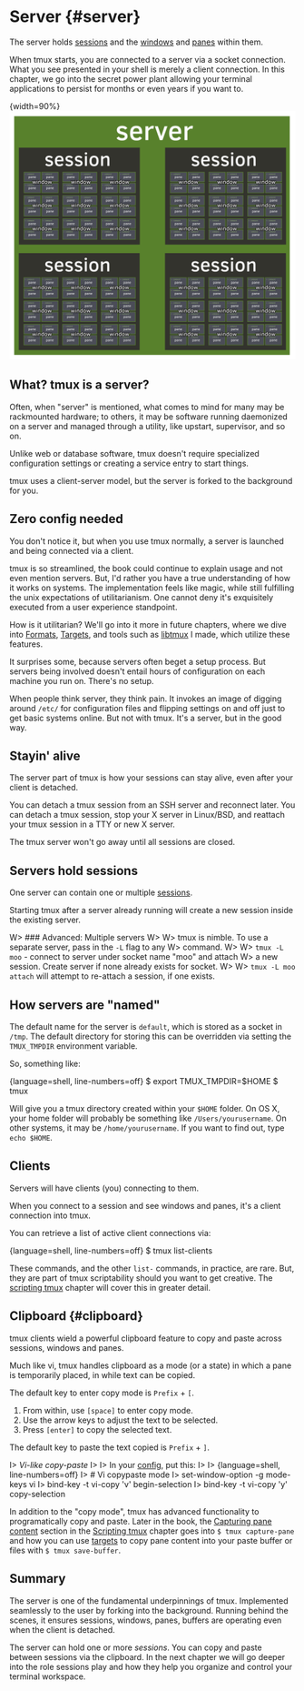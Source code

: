 # Server {#server} 

The server holds [sessions](#sessions) and the [windows](#windows) and
[panes](#panes) within them.

When tmux starts, you are connected to a server via a socket connection.
What you see presented in your shell is merely a client connection. In
this chapter, we go into the secret power plant allowing your terminal
applications to persist for months or even years if you want to.

{width=90%}
![](images/info/server.png)

## What? tmux is a server?

Often, when "server" is mentioned, what comes to mind for many
may be rackmounted hardware; to others, it may be software running
daemonized on a server and managed through a utility, like upstart,
supervisor, and so on.

Unlike web or database software, tmux doesn't require specialized
configuration settings or creating a service entry to start things.

tmux uses a client-server model, but the server is forked to the 
background for you.

## Zero config needed

You don't notice it, but when you use tmux normally, a server is launched and
being connected via a client.

tmux is so streamlined, the book could continue to explain usage and not even
mention servers. But, I'd rather you have a true understanding of how it works
on systems. The implementation feels like magic, while still fulfilling the
unix expectations of utilitarianism. One cannot deny it's exquisitely executed
from a user experience standpoint.

How is it utilitarian? We'll go into it more in future chapters, where we dive
into [Formats](#formats), [Targets](#targets), and tools such as [libtmux](https://github.com/tony/libtmux)
I made, which utilize these features.

It surprises some, because servers often beget a setup process. But servers
being involved doesn't entail hours of configuration on each machine you run on.
There's no setup.

When people think server, they think pain. It invokes an image of digging
around `/etc/` for configuration files and flipping settings on and off just to
get basic systems online. But not with tmux. It's a server, but in the good way.

## Stayin' alive

The server part of tmux is how your sessions can stay alive, even after your client
is detached.

You can detach a tmux session from an SSH server and reconnect later.
You can detach a tmux session, stop your X server in Linux/BSD, and reattach
your tmux session in a TTY or new X server.

The tmux server won't go away until all sessions are closed.

## Servers hold sessions

One server can contain one or multiple [sessions](#sessions).

Starting tmux after a server already running will create a new session inside
the existing server. 

W> ### Advanced: Multiple servers
W>
W> tmux is nimble. To use a separate server, pass in the `-L` flag to any
W> command.
W>
W> `tmux -L moo` - connect to server under socket name "moo" and attach
W> a new session. Create server if none already exists for socket.
W>
W> `tmux -L moo attach` will attempt to re-attach a session, if one exists.

## How servers are "named"

The default name for the server is `default`, which is stored as a socket in
`/tmp`. The default directory for storing this can be overridden via setting
the `TMUX_TMPDIR` environment variable.

So, something like:

{language=shell, line-numbers=off}
    $ export TMUX_TMPDIR=$HOME
    $ tmux

Will give you a tmux directory created within your `$HOME` folder. On OS X,
your home folder will probably be something like `/Users/yourusername`. On
other systems, it may be `/home/yourusername`. If you want to find out, type
`echo $HOME`.

## Clients

Servers will have clients (you) connecting to them.

When you connect to a session and see windows and panes, it's a client
connection into tmux.

You can retrieve a list of active client connections via:

{language=shell, line-numbers=off}
    $ tmux list-clients

These commands, and the other `list-` commands, in practice, are rare. But, they
are part of tmux scriptability should you want to get creative. The [scripting tmux](#scripting-tmux)
chapter will cover this in greater detail.

## Clipboard {#clipboard}

tmux clients wield a powerful clipboard feature to copy and paste across
sessions, windows and panes.

Much like vi, tmux handles clipboard as a mode (or a state) in which a pane is
temporarily placed, in while text can be copied.

The default key to enter copy mode is `Prefix` + `[`.

1. From within, use `[space]` to enter copy mode.
2. Use the arrow keys to adjust the text to be selected.
3. Press `[enter]` to copy the selected text.

The default key to paste the text copied is `Prefix` + `]`.

I> *Vi-like copy-paste*
I>
I> In your [config](#config), put this:
I>
I> {language=shell, line-numbers=off}
I>     # Vi copypaste mode
I>     set-window-option -g mode-keys vi
I>     bind-key -t vi-copy 'v' begin-selection
I>     bind-key -t vi-copy 'y' copy-selection

In addition to the "copy mode", tmux has advanced functionality to
programatically copy and paste. Later in the book, the [Capturing pane content](#capture-pane)
section in the [Scripting tmux](#scripting-tmux) chapter goes into
`$ tmux capture-pane` and how you can use [targets](#targets) to copy pane
content into your paste buffer or files with `$ tmux save-buffer`.

## Summary

The server is one of the fundamental underpinnings of tmux. Implemented
seamlessly to the user by forking into the background. Running behind the
scenes, it ensures sessions, windows, panes, buffers are operating even when
the client is detached.

The server can hold one or more *sessions*. You can copy and paste between
sessions via the clipboard. In the next chapter we will go deeper into the role
sessions play and how they help you organize and control your terminal
workspace.
